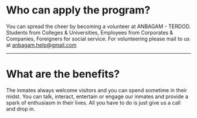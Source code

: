 # Who can apply the program?

You can spread the cheer by becoming a volunteer at ANBAGAM - TERDOD. Students from Colleges & Universities, Employees from Corporates & Companies, Foreigners for social service. For volunteering please mail to us at <a href="mailto:anbagam.help@gmail.com" target="_blank">anbagam.help@gmail.com</a>

---

# What are the benefits?

The inmates always welcome visitors and you can spend sometime in their midst. You can talk, interact, entertain or engage our inmates and provide a spark of enthusiasm in their lives. All you have to do is just give us a call and drop in.
